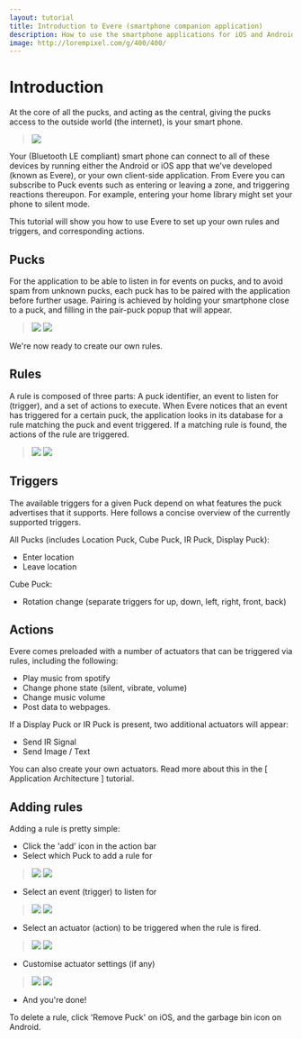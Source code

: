```yaml
---
layout: tutorial
title: Introduction to Evere (smartphone companion application)
description: How to use the smartphone applications for iOS and Android to create your own rules.
image: http://lorempixel.com/g/400/400/
---
```


# Introduction

At the core of all the pucks, and acting as the central, giving the pucks access to the outside world (the internet), is your smart phone.

> ![](/mbed-pucks/images/smartphone-apps/whiteboard_2.jpg)

Your (Bluetooth LE compliant) smart phone can connect to all of these devices by running either the Android or iOS app that we've developed (known as Evere), or your own client-side application.
From Evere you can subscribe to Puck events such as entering or leaving a zone, and triggering reactions thereupon. For example, entering your home library might set your phone to silent mode.

This tutorial will show you how to use Evere to set up your own rules and triggers, and corresponding actions.

## Pucks

For the application to be able to listen in for events on pucks, and to avoid spam from unknown pucks, each puck has to be paired with the application before further usage.
Pairing is achieved by holding your smartphone close to a puck, and filling in the pair-puck popup that will appear.

> ![](/mbed-pucks/images/smartphone-apps/pair_puck_ios.PNG)
> ![](/mbed-pucks/images/smartphone-apps/pair_puck_android.PNG)

We're now ready to create our own rules.

## Rules

A rule is composed of three parts: A puck identifier, an event to listen for (trigger), and a set of actions to execute.
When Evere notices that an event has triggered for a certain puck, the application looks in its database for a rule matching the puck and event triggered. If a matching rule is found, the actions of the rule are triggered.

> ![](/mbed-pucks/images/smartphone-apps/rules_overview_ios.PNG)
> ![](/mbed-pucks/images/smartphone-apps/rules_overview_ios.PNG)

## Triggers

The available triggers for a given Puck depend on what features the puck advertises that it supports. Here follows a concise overview of the currently supported triggers.

All Pucks (includes Location Puck, Cube Puck, IR Puck, Display Puck):

- Enter location
- Leave location

Cube Puck:

- Rotation change (separate triggers for up, down, left, right, front, back)

## Actions

Evere comes preloaded with a number of actuators that can be triggered via rules, including the following:

- Play music from spotify
- Change phone state (silent, vibrate, volume)
- Change music volume
- Post data to webpages.

If a Display Puck or IR Puck is present, two additional actuators will appear:

- Send IR Signal
- Send Image / Text

You can also create your own actuators. Read more about this in the [ Application Architecture ] tutorial.

## Adding rules

Adding a rule is pretty simple:

- Click the 'add' icon in the action bar
- Select which Puck to add a rule for

> ![](/mbed-pucks/images/smartphone-apps/select_puck_ios.PNG)
> ![](/mbed-pucks/images/smartphone-apps/select_puck_android.PNG)

- Select an event (trigger) to listen for

> ![](/mbed-pucks/images/smartphone-apps/select_trigger_ios.PNG)
> ![](/mbed-pucks/images/smartphone-apps/select_trigger_android.PNG)

- Select an actuator (action) to be triggered when the rule is fired.

> ![](/mbed-pucks/images/smartphone-apps/select_actuator_ios.PNG)
> ![](/mbed-pucks/images/smartphone-apps/select_actuator_android.PNG)

- Customise actuator settings (if any)

> ![](/mbed-pucks/images/smartphone-apps/select_actuator_settings_ios.PNG)
> ![](/mbed-pucks/images/smartphone-apps/select_actuator_settings_android.PNG)

- And you're done!

To delete a rule, click 'Remove Puck' on iOS, and the garbage bin icon on Android.
